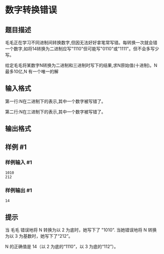 # 数字转换错误

## 题目描述

毛毛正在学习不同进制间转换数字,但因无法好好拿笔常写错。每转换一次就会错一个数字,如将14转换为二进制应写"1110"但可能写"0110"或"1111"。但不会多写少写。

给定毛毛将某数字N转换为二进制和三进制时写下的结果,求N原始值(十进制)。N最多10亿,N 有一个唯一的解

## 输入格式

第一行:N在二进制下的表示,其中一个数字被写错了。

第二行:N在三进制下的表示,其中一个数字被写错了。

## 输出格式

## 样例 #1

### 样例输入 #1

```
1010
212
```

### 样例输出 #1

```
14
```

## 提示

当 毛毛 错误地将 N 转换为以 2 为底时，她写下了
"1010". 当她错误地将 N 转换为以 3 为基数时，她写下了“212”。

N 的正确值是 14（以 2 为底的“1110”，以 3 为底的“112”）。
